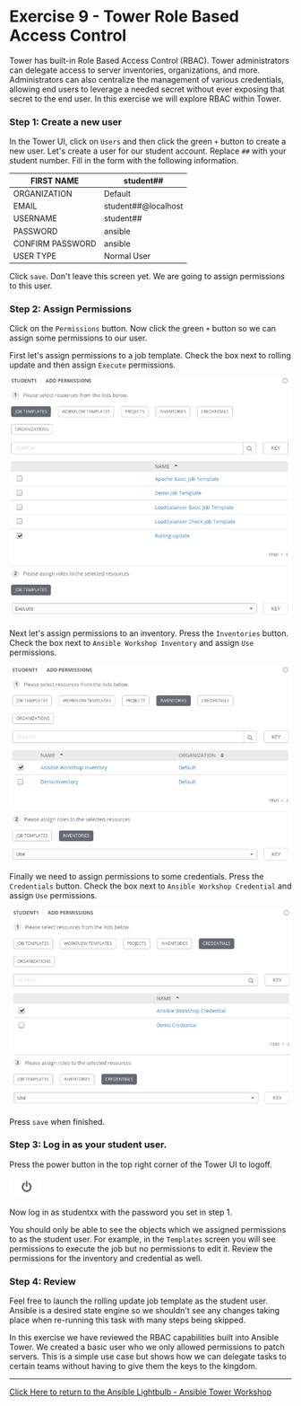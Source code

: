 # Exercise 9 - Tower Role Based Access Control

Tower has built-in Role Based Access Control (RBAC). Tower administrators can delegate access to server inventories, organizations, and more. Administrators can also centralize the management of various credentials, allowing end users to leverage a needed secret without ever exposing that secret to the end user. In this exercise we will explore RBAC within Tower.

### Step 1: Create a new user

In the Tower UI, click on `Users` and then click the green `+` button to create a new user. Let's create a user for our student account. Replace `##` with your student number. Fill in the form with the following information.

FIRST NAME |student##
-----|-------------------------
ORGANIZATION|Default
EMAIL|student##@localhost
USERNAME|student##
PASSWORD|ansible
CONFIRM PASSWORD|ansible
USER TYPE|Normal User

Click `save`. Don't leave this screen yet. We are going to assign permissions to this user.

### Step 2: Assign Permissions

Click on the `Permissions` button. Now click the green `+` button so we can assign some permissions to our user. 

First let's assign permissions to a job template. Check the box next to rolling update and then assign `Execute` permissions.

![rbac-job](rbac_templates.png)

Next let's assign permissions to an inventory. Press the `Inventories` button. Check the box next to `Ansible Workshop Inventory` and assign `Use` permissions.

![rbac-inventory](rbac_inventory.png)

Finally we need to assign permissions to some credentials. Press the `Credentials` button. Check the box next to `Ansible Workshop Credential` and assign `Use` permissions.

![rbac-credential](rbac_credential.png)

Press `save` when finished.

### Step 3: Log in as your student user. 

Press the power button in the top right corner of the Tower UI to logoff.

![rbac-logoff](rbac_logoff.png)

Now log in as studentxx with the password you set in step 1.

You should only be able to see the objects which we assigned permissions to as the student user. For example, in the `Templates` screen you will see permissions to execute the job but no permissions to edit it. Review the permissions for the inventory and credential as well.

### Step 4: Review

Feel free to launch the rolling update job template as the student user. Ansible is a desired state engine so we shouldn't see any changes taking place when re-running this task with many steps being skipped.

In this exercise we have reviewed the RBAC capabilities built into Ansible Tower. We created a basic user who we only allowed permissions to patch servers. This is a simple use case but shows how we can delegate tasks to certain teams without having to give them the keys to the kingdom.

---

[Click Here to return to the Ansible Lightbulb - Ansible Tower Workshop](../README.md)
